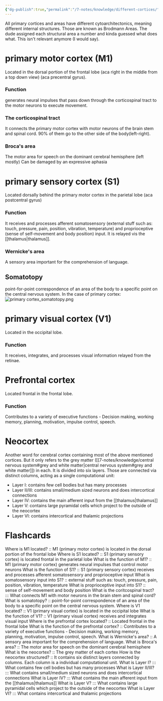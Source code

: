 ```yaml
---
{"dg-publish":true,"permalink":"/7-notes/knowledge/different-cortices/","tags":["fmb/uni/anatomy"]}
---
```


All primary cortices and areas have different cytoarchitectonics, meaning different internal structures. Those are known as Brodmann Areas. The dude assigned each structural area a number and kinda guessed what does what. This isn't relevant anymore (I would say).
# primary motor cortex (M1)

Located in the dorsal portion of the frontal lobe (aca right in the middle from a top down view) (aca precentral gyrus).
### Function
generates neural impulses that pass down through the corticospinal tract to the motor neurons to execute movement.
### The corticospinal tract 
It connects the primary motor cortex with motor neurons of the brain stem and spinal cord. 90% of them go to the other side of the body(left-right).
### Broca's area
The motor area for speech on the dominant cerebral hemisphere (left mostly) Can be damaged by an expressive aphasia


# primary sensory cortex (S1)
Located dorsally behind the primary motor cortex in the parietal lobe (aca postcentral gyrus)
### Function
It receives and processes afferent somatosensory (external stuff such as: touch, pressure, pain, position, vibration, temperature) and proprioceptive (sense of self-movement and body position) input. It is relayed vis the [[thalamus\|thalamus]].
### Wernicke's area
A sensory area important for the comprehension of language.


## Somatotopy
point-for-point correspondence of an area of the body to a specific point
on the central nervous system. In the case of primary cortex:
![primary cortex_somatotopy.png](/img/user/7-notes/knowledge/images/primary%20cortex_somatotopy.png)


# primary visual cortex (V1)
Located in the occipital lobe.
### Function
It receives, integrates, and processes visual information relayed from the retinae.


# Prefrontal cortex
Located frontal in the frontal lobe.
### Function
Contributes to a variety of executive functions - Decision
making, working memory, planning, motivation, impulse control, speech.


# Neocortex
Another word for cerebral cortex containing most of the above mentioned cortices. But it only refers to the grey matter ([[7-notes/knowledge/central nervous system#grey and white matter\|central nervous system#grey and white matter]]) in each.
It is divided into six layers. Those are connected via distinct columns, acting as a single computational unit:
- Layer I: contains few cell bodies but has many processes
- Layer II/III: contains small/medium sized neurons and does intercortical connections
- Layer IV: contains the main afferent input from the [[thalamus\|thalamus]]
- Layer V: contains large pyramidal cells which project to the outside of the neocortex
- Layer VI: contains intercortical and thalamic projections



# Flashcards
Where is M1 located? :: M1 (primary motor cortex) is located in the dorsal portion of the frontal lobe
Where is S1 located? :: S1 (primary sensory cortex) is located frontal in the parietal lobe
What is the function of M1? :: M1 (primary motor cortex) generates neural impulses that control motor neurons
What is the function of S1? :: S1 (primary sensory cortex) receives and processes afferent somatosensory and proprioceptive input
What is somatosensory input into S1? :: external stuff such as: touch, pressure, pain, position, vibration, temperature
What is proprioceptive input into S1? :: sense of self-movement and body position
What is the coritcospinal tract? ::: What connects M1 with motor neurons in the brain stem and spinal cord?
What is somatotopy? :: point-for-point correspondence of an area of the body to a specific point on the central nervous system.
Where is V1 located? :: V1 (primary visual cortex) is located in the occipital lobe
What is the function of V1? :: V1 (primary visual cortex) receives and integrates visual input
Where is the prefrontal cortex located? :: Located frontal in the frontal lobe
What is the function of the prefrontal cortex? :: Contributes to a variety of executive functions - Decision making, working memory, planning, motivation, impulse control, speech.
What is Wernicke's area? :: A sensory area important for the comprehension of language.
What is Broca's area? :: The motor area for speech on the dominant cerebral hemisphere
What is the neocortex? :: The grey matter of each cortex
How is the neocortex structured? :: It contains six distinct layers connected by columns. Each column is a individual computational unit.
What is Layer I? ::: What contains few cell bodies but has many processes
What is Layer II/III? ::: What contains small/medium sized neurons and does intercortical connections
What is Layer IV? ::: What contains the main afferent input from the [[thalamus\|thalamus]]
What is Layer V? ::: What contains large pyramidal cells which project to the outside of the neocortex
What is Layer VI? ::: What contains intercortical and thalamic projections